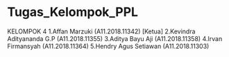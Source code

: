 # Tugas_Kelompok_PPL

KELOMPOK 4
1.Affan Marzuki       	   (A11.2018.11342) [Ketua]
2.Kevindra Adityananda G.P (A11.2018.11355)
3.Aditya Bayu Aji 	       (A11.2018.11358)
4.Irvan Firmansyah	       (A11.2018.11364)
5.Hendry Agus Setiawan 	   (A11.2018.11303)

